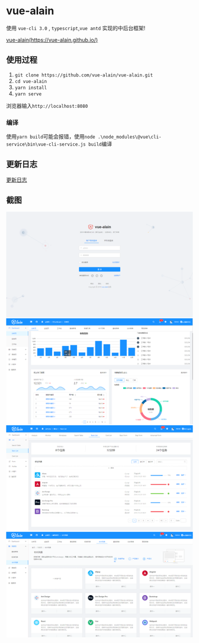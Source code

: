 # vue-alain
使用 `vue-cli 3.0` , `typescript`,`vue antd` 实现的中后台框架!

[vue-alain(https://vue-alain.github.io/)](https://vue-alain.github.io/)

## 使用过程
1. `git clone https://github.com/vue-alain/vue-alain.git`
2. `cd vue-alain`
3. `yarn install`
4. `yarn serve`

浏览器输入`http://localhost:8080`

### 编译
使用`yarn build`可能会报错，使用`node .\node_modules\@vue\cli-service\bin\vue-cli-service.js build`编译

## 更新日志
[更新日志](./CHANGELOG.md)

## 截图
![](/_screenshot/login.png)
![](/_screenshot/main1.png)
![](/_screenshot/main2.png)
![](/_screenshot/main3.png)